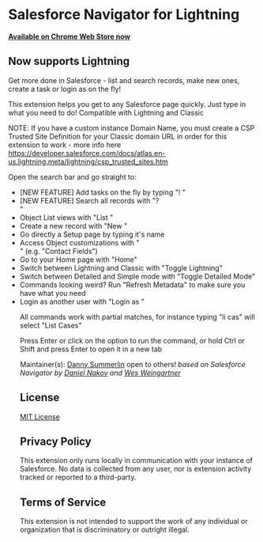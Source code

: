 # Salesforce Navigator for Lightning
**[Available on Chrome Web Store now](https://chrome.google.com/webstore/detail/salesforce-navigator-for/pbjjdhghffpemcglcadejmkcpnpmlklh)**

## Now supports Lightning
Get more done in Salesforce - list and search records, make new ones, create a task or login as on the fly!

This extension helps you get to any Salesforce page quickly. Just type in what you need to do!
Compatible with Lightning and Classic

NOTE: If you have a custom instance Domain Name, you must create a CSP Trusted Site Definition for your Classic domain URL in order for this extension to work - more info here https://developer.salesforce.com/docs/atlas.en-us.lightning.meta/lightning/csp_trusted_sites.htm

Open the search bar and go straight to:
- [NEW FEATURE] Add tasks on the fly by typing "! <your task>"
- [NEW FEATURE] Search all records with "? <search terms>"
- Object List views with "List <Object>"
- Create a new record with "New <Object>"
- Go directly a Setup page by typing it's name
- Access Object customizations with "<Object> <Section>" (e.g. "Contact Fields")
- Go to your Home page with "Home"
- Switch between Lightning and Classic with "Toggle Lightning"
- Switch between Detailed and Simple mode with "Toggle Detailed Mode"
- Commands looking weird? Run "Refresh Metadata" to make sure you have what you need
- Login as another user with "Login as <partial match of username>"

All commands work with partial matches, for instance typing "li cas" will select "List Cases"

Press Enter or click on the option to run the command, or hold Ctrl or Shift and press Enter to open it in a new tab

Maintainer(s):
[Danny Summerlin](http://summerlin.co)
open to others!
_based on Salesforce Navigator by [Daniel Nakov](https://twitter.com/dnak0v) and [Wes Weingartner](https://twitter.com/wes1278)_

## License
[MIT License](http://en.wikipedia.org/wiki/MIT_License)

## Privacy Policy
This extension only runs locally in communication with your instance of Salesforce. No data is collected from any user, nor is extension activity tracked or reported to a third-party.

## Terms of Service
This extension is not intended to support the work of any individual or organization that is discriminatory or outright illegal.
